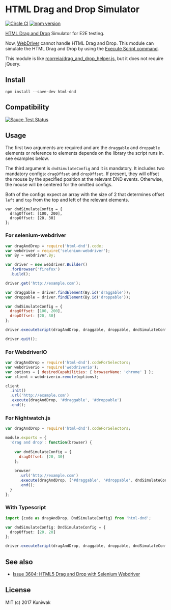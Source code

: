 HTML Drag and Drop Simulator
============================
[![Circle CI](https://circleci.com/gh/Kuniwak/html-dnd.svg?style=shield)](https://circleci.com/gh/Kuniwak/html-dnd)
[![npm version](https://badge.fury.io/js/html-dnd.svg)](http://badge.fury.io/js/html-dnd)

[HTML Drag and Drop](https://html.spec.whatwg.org/multipage/interaction.html#dnd) Simulator for E2E testing.

Now, [WebDriver](http://www.w3.org/TR/webdriver/) cannot handle HTML Drag and Drop.
This module can simulate the HTML Drag and Drop by using the [Execute Script command](http://www.w3.org/TR/webdriver/#execute-script).

This module is like [rcorreia/drag_and_drop_helper.js](https://gist.github.com/rcorreia/2362544), but it does not require jQuery.


Install
-------
```shell
npm install --save-dev html-dnd
```


Compatibility
-------------
[![Sauce Test Status](https://saucelabs.com/browser-matrix/html-dnd.svg)](https://saucelabs.com/u/html-dnd)


Usage
-----
The first two arguments are required and are the `draggable` and `droppable` elements or reference to elements depends on the library the script runs in. see examples below.

The third argument is `dndSimulateConfig` and it is mandatory.
It includes two mandatory configs: `dragOffset` and `dropOffset`.
If present, they will offset the mouse by the specified position at the relevant DND events.
Otherwise, the mouse will be centered for the omitted configs.

Both of the configs expect an array with the size of 2 that determines offset `left` and `top` from the top and left of the relevant elements.

```
var dndSimulateConfig = {
  dragOffset: [100, 200],
  dropOffset: [20, 30]
};
```

### For selenium-webdriver

```javascript
var dragAndDrop = require('html-dnd').code;
var webdriver = require('selenium-webdriver');
var By = webdriver.By;

var driver = new webdriver.Builder()
  .forBrowser('firefox')
  .build();

driver.get('http://example.com');

var draggable = driver.findElement(By.id('draggable'));
var droppable = driver.findElement(By.id('droppable'));

var dndSimulateConfig = {
  dragOffset: [100, 200],
  dropOffset: [20, 30]
};

driver.executeScript(dragAndDrop, draggable, droppable, dndSimulateConfig);

driver.quit();
```


### For WebdriverIO

```javascript
var dragAndDrop = require('html-dnd').codeForSelectors;
var webdriverio = require('webdriverio');
var options = { desiredCapabilities: { browserName: 'chrome' } };
var client = webdriverio.remote(options);

client
  .init()
  .url('http://example.com')
  .execute(dragAndDrop, '#draggable', '#droppable')
  .end();
```


### For Nightwatch.js

```javascript
var dragAndDrop = require('html-dnd').codeForSelectors;

module.exports = {
  'drag and drop': function(browser) {
    
    var dndSimulateConfig = {
      dragOffset: [20, 30]
    };
    
    browser
      .url('http://example.com')
      .execute(dragAndDrop, ['#draggable', '#droppable', dndSimulateConfig])
      .end();
  }
};
```


### With Typescript

```typescript
import {code as dragAndDrop, DndSimulateConfig} from 'html-dnd';

var dndSimulateConfig: DndSimulateConfig = {
  dropOffset: [20, 20]
};

driver.executeScript(dragAndDrop, draggable, droppable, dndSimulateConfig);
```


See also
--------

- [Issue 3604: HTML5 Drag and Drop with Selenium Webdriver](https://code.google.com/p/selenium/issues/detail?id=3604)


License
-------

MIT (c) 2017 Kuniwak